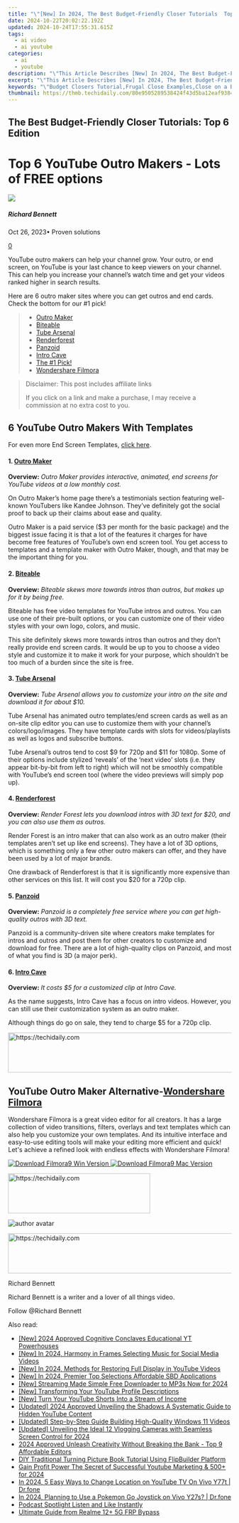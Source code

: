 ```yaml
---
title: "\"[New] In 2024, The Best Budget-Friendly Closer Tutorials  Top 6 Edition\""
date: 2024-10-22T20:02:22.192Z
updated: 2024-10-24T17:55:31.615Z
tags:
  - ai video
  - ai youtube
categories:
  - ai
  - youtube
description: "\"This Article Describes [New] In 2024, The Best Budget-Friendly Closer Tutorials: Top 6 Edition\""
excerpt: "\"This Article Describes [New] In 2024, The Best Budget-Friendly Closer Tutorials: Top 6 Edition\""
keywords: "\"Budget Closers Tutorial,Frugal Close Examples,Close on a Budget,Cost-Effective Closing,Affordable Endings Guide,Cheap Closing Tactics,Economical Scripts Tips\""
thumbnail: https://thmb.techidaily.com/80e9505289538424f43d5ba12eaf938497fe9485f8cac83a0e7062f472435b7f.jpg
---
```


## The Best Budget-Friendly Closer Tutorials: Top 6 Edition

# Top 6 YouTube Outro Makers - Lots of FREE options

![](https://images.wondershare.com/filmora/article-images/richard-bennett.jpg)

##### Richard Bennett

 Oct 26, 2023• Proven solutions

[0](#commentsBoxSeoTemplate)

YouTube outro makers can help your channel grow. Your outro, or end screen, on YouTube is your last chance to keep viewers on your channel. This can help you increase your channel’s watch time and get your videos ranked higher in search results.

Here are 6 outro maker sites where you can get outros and end cards. Check the bottom for our #1 pick!

> * [Outro Maker](#outromaker)
> * [Biteable](#biteable)
> * [Tube Arsenal](#tubearsenal)
> * [Renderforest](#renderforest)
> * [Panzoid](#Panzoid)
> * [Intro Cave](#introcave)
> * [The #1 Pick!](#one)
> * [Wondershare Filmora](#filmora)

>  Disclaimer: This post includes affiliate links
>
>  If you click on a link and make a purchase, I may receive a commission at no extra cost to you.
>

## 6 YouTube Outro Makers With Templates

For even more End Screen Templates, [click here](https://www.filmora.io/community-blog/free-youtube-end-screen-templates%21-plus%3B-how-to-build-your-301.html).

#### 1. [Outro Maker](https://outromaker.com/blog/free-outro-templates-for-download)

**Overview:** _Outro Maker provides interactive, animated, end screens for YouTube videos at a low monthly cost._

On Outro Maker’s home page there’s a testimonials section featuring well-known YouTubers like Kandee Johnson. They’ve definitely got the social proof to back up their claims about ease and quality.

Outro Maker is a paid service ($3 per month for the basic package) and the biggest issue facing it is that a lot of the features it charges for have become free features of YouTube’s own end screen tool. You get access to templates and a template maker with Outro Maker, though, and that may be the important thing for you.

#### 2. [Biteable](https://biteable.com/)

**Overview:** _Biteable skews more towards intros than outros, but makes up for it by being free._

Biteable has free video templates for YouTube intros and outros. You can use one of their pre-built options, or you can customize one of their video styles with your own logo, colors, and music.

This site definitely skews more towards intros than outros and they don’t really provide end screen cards. It would be up to you to choose a video style and customize it to make it work for your purpose, which shouldn’t be too much of a burden since the site is free.

#### 3. [Tube Arsenal](https://tubearsenal.com/)

**Overview:** _Tube Arsenal allows you to customize your intro on the site and download it for about $10._

Tube Arsenal has animated outro templates/end screen cards as well as an on-site clip editor you can use to customize them with your channel’s colors/logo/images. They have template cards with slots for videos/playlists as well as logos and subscribe buttons.

Tube Arsenal’s outros tend to cost $9 for 720p and $11 for 1080p. Some of their options include stylized ‘reveals’ of the ‘next video’ slots (i.e. they appear bit-by-bit from left to right) which will not be smoothly compatible with YouTube’s end screen tool (where the video previews will simply pop up).

#### 4. [Renderforest](https://www.renderforest.com/)

**Overview:** _Render Forest lets you download intros with 3D text for $20, and you can also use them as outros._

Render Forest is an intro maker that can also work as an outro maker (their templates aren’t set up like end screens). They have a lot of 3D options, which is something only a few other outro makers can offer, and they have been used by a lot of major brands.

One drawback of Renderforest is that it is significantly more expensive than other services on this list. It will cost you $20 for a 720p clip.

#### 5. [Panzoid](https://panzoid.com/)

**Overview:** _Panzoid is a completely free service where you can get high-quality outros with 3D text._

Panzoid is a community-driven site where creators make templates for intros and outros and post them for other creators to customize and download for free. There are a lot of high-quality clips on Panzoid, and most of what you find is 3D (a major perk).

#### 6. [Intro Cave](https://introcave.com/)

**Overview:** _It costs $5 for a customized clip at Intro Cave._

As the name suggests, Intro Cave has a focus on intro videos. However, you can still use their customization system as an outro maker.

Although things do go on sale, they tend to charge $5 for a 720p clip.

<!-- affiliate ads begin -->
<a href="https://appsumo.8odi.net/c/5597632/2043596/7443" target="_top" id="2043596">
  <img src="//a.impactradius-go.com/display-ad/7443-2043596" border="0" alt="https://techidaily.com" width="728" height="90"/>
</a>
<img height="0" width="0" src="https://appsumo.8odi.net/i/5597632/2043596/7443" style="position:absolute;visibility:hidden;" border="0" />
<!-- affiliate ads end -->

## YouTube Outro Maker Alternative-[Wondershare Filmora](https://tools.techidaily.com/wondershare/filmora/download/)

Wondershare Filmora is a great video editor for all creators. It has a large collection of video transitions, filters, overlays and text templates which can also help you customize your own templates. And its intuitive interface and easy-to-use editing tools will make your editing more efficient and quick! Let's achieve a refined look with endless effects with Wondershare Filmora!

[![Download Filmora9 Win Version](https://images.wondershare.com/filmora/guide/download-btn-win.jpg) ](https://tools.techidaily.com/wondershare/filmora/download/) [![Download Filmora9 Mac Version](https://images.wondershare.com/filmora/guide/download-btn-mac.jpg) ](https://tools.techidaily.com/wondershare/filmora/download/)

<!-- affiliate ads begin -->
<a href="https://wigfever.sjv.io/c/5597632/2014848/22899" target="_top" id="2014848">
  <img src="//a.impactradius-go.com/display-ad/22899-2014848" border="0" alt="https://techidaily.com" width="320" height="90"/>
</a>
<img height="0" width="0" src="https://wigfever.sjv.io/i/5597632/2014848/22899" style="position:absolute;visibility:hidden;" border="0" />
<!-- affiliate ads end -->

![author avatar](https://images.wondershare.com/filmora/article-images/richard-bennett.jpg)

<!-- affiliate ads begin -->
<a href="https://ephamedtechinc.pxf.io/c/5597632/2137207/26400" target="_top" id="2137207">
  <img src="//a.impactradius-go.com/display-ad/26400-2137207" border="0" alt="https://techidaily.com" width="728" height="90"/>
</a>
<img height="0" width="0" src="https://ephamedtechinc.pxf.io/i/5597632/2137207/26400" style="position:absolute;visibility:hidden;" border="0" />
<!-- affiliate ads end -->

Richard Bennett

Richard Bennett is a writer and a lover of all things video.

Follow @Richard Bennett

<ins class="adsbygoogle"
     style="display:block"
     data-ad-format="autorelaxed"
     data-ad-client="ca-pub-7571918770474297"
     data-ad-slot="1223367746"></ins>

<ins class="adsbygoogle"
     style="display:block"
     data-ad-client="ca-pub-7571918770474297"
     data-ad-slot="8358498916"
     data-ad-format="auto"
     data-full-width-responsive="true"></ins>

<span class="atpl-alsoreadstyle">Also read:</span>
<div><ul>
<li><a href="https://youtube-data.techidaily.com/024-approved-cognitive-conclaves-educational-yt-powerhouses/"><u>[New] 2024 Approved Cognitive Conclaves Educational YT Powerhouses</u></a></li>
<li><a href="https://instagram-videos.techidaily.com/new-in-2024-harmony-in-frames-selecting-music-for-social-media-videos/"><u>[New] In 2024, Harmony in Frames Selecting Music for Social Media Videos</u></a></li>
<li><a href="https://youtube-webster.techidaily.com/n-2024-methods-for-restoring-full-display-in-youtube-videos/"><u>[New] In 2024, Methods for Restoring Full Display in YouTube Videos</u></a></li>
<li><a href="https://youtube-webster.techidaily.com/n-2024-premier-top-selections-affordable-sbd-applications/"><u>[New] In 2024, Premier Top Selections Affordable SBD Applications</u></a></li>
<li><a href="https://youtube-webster.techidaily.com/treaming-made-simple-free-downloader-to-mp3s-now-for-2024/"><u>[New] Streaming Made Simple Free Downloader to MP3s Now for 2024</u></a></li>
<li><a href="https://facebook-video-share.techidaily.com/new-transforming-your-youtube-profile-descriptions/"><u>[New] Transforming Your YouTube Profile Descriptions</u></a></li>
<li><a href="https://youtube-webster.techidaily.com/urn-your-youtube-shorts-into-a-stream-of-income/"><u>[New] Turn Your YouTube Shorts Into a Stream of Income</u></a></li>
<li><a href="https://youtube-webster.techidaily.com/ed-2024-approved-unveiling-the-shadows-a-systematic-guide-to-hidden-youtube-content/"><u>[Updated] 2024 Approved Unveiling the Shadows A Systematic Guide to Hidden YouTube Content</u></a></li>
<li><a href="https://extra-approaches.techidaily.com/updated-step-by-step-guide-building-high-quality-windows-11-videos/"><u>[Updated] Step-by-Step Guide Building High-Quality Windows 11 Videos</u></a></li>
<li><a href="https://youtube-webster.techidaily.com/ed-unveiling-the-ideal-12-vlogging-cameras-with-seamless-screen-control-for-2024/"><u>[Updated] Unveiling the Ideal 12 Vlogging Cameras with Seamless Screen Control for 2024</u></a></li>
<li><a href="https://youtube-webster.techidaily.com/approved-unleash-creativity-without-breaking-the-bank-top-9-affordable-editors/"><u>2024 Approved Unleash Creativity Without Breaking the Bank - Top 9 Affordable Editors</u></a></li>
<li><a href="https://discover-exceptional.techidaily.com/diy-traditional-turning-picture-book-tutorial-using-flipbuilder-platform/"><u>DIY Traditional Turning Picture Book Tutorial Using FlipBuilder Platform</u></a></li>
<li><a href="https://youtube-webster.techidaily.com/profit-power-the-secret-of-successful-youtube-marketing-and-500plus-for-2024/"><u>Gain Profit Power The Secret of Successful Youtube Marketing & 500+ for 2024</u></a></li>
<li><a href="https://change-location.techidaily.com/in-2024-5-easy-ways-to-change-location-on-youtube-tv-on-vivo-y77t-drfone-by-drfone-virtual-android/"><u>In 2024, 5 Easy Ways to Change Location on YouTube TV On Vivo Y77t | Dr.fone</u></a></li>
<li><a href="https://change-location.techidaily.com/in-2024-planning-to-use-a-pokemon-go-joystick-on-vivo-y27s-drfone-by-drfone-virtual-android/"><u>In 2024, Planning to Use a Pokemon Go Joystick on Vivo Y27s? | Dr.fone</u></a></li>
<li><a href="https://extra-hints.techidaily.com/podcast-spotlight-listen-and-like-instantly/"><u>Podcast Spotlight Listen and Like Instantly</u></a></li>
<li><a href="https://bypass-frp.techidaily.com/ultimate-guide-from-realme-12plus-5g-frp-bypass-by-drfone-android/"><u>Ultimate Guide from Realme 12+ 5G FRP Bypass</u></a></li>
</ul></div>

